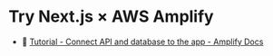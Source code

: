 # Try Next.js × AWS Amplify

- 🤔 [Tutorial - Connect API and database to the app - Amplify Docs](https://docs.amplify.aws/start/getting-started/data-model/q/integration/next)
